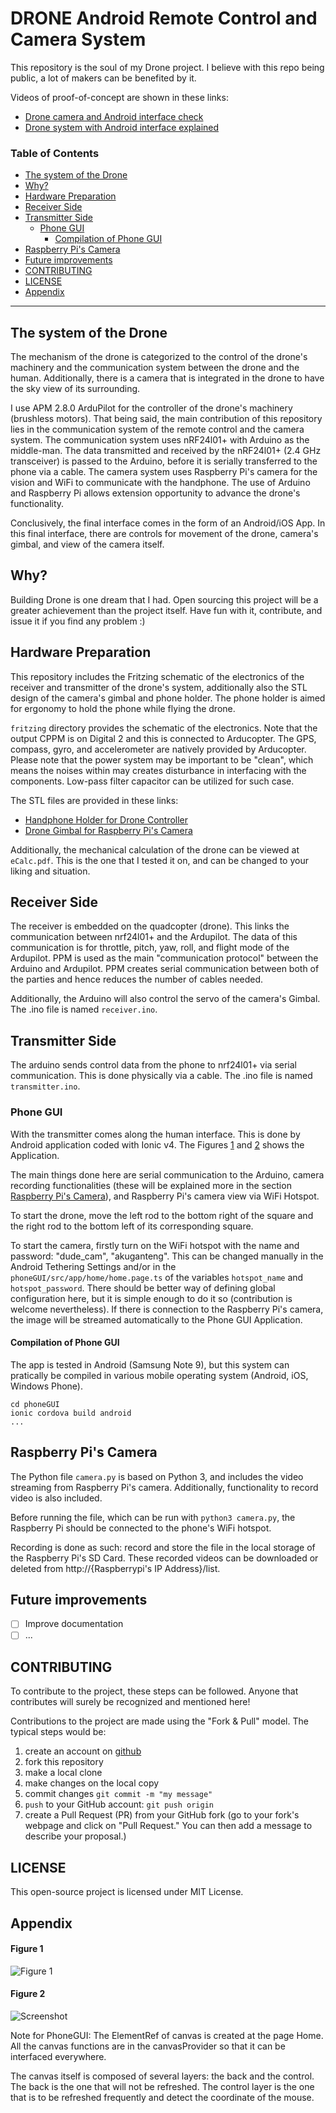 # DRONE Android Remote Control and Camera System

This repository is the soul of my Drone project. I believe with this repo being public, a lot of makers can be benefited by it.

Videos of proof-of-concept are shown in these links:
- [Drone camera and Android interface check](https://youtu.be/WT0v0gHLbD4)
- [Drone system with Android interface explained](https://youtu.be/DX2KouBjVM8)

### Table of Contents  
- [The system of the Drone](#the-system-of-the-drone)  
- [Why?](#why)
- [Hardware Preparation](#hardware-preparation)
- [Receiver Side](#receiver-side)
- [Transmitter Side](#transmitter-side)
	- [Phone GUI](#phone-gui)
		- [Compilation of Phone GUI](#compilation-of-phone-gui)
- [Raspberry Pi's Camera](#raspberry-pis-camera)
- [Future improvements](#future-improvements)
- [CONTRIBUTING](#contributing)
- [LICENSE](#license)
- [Appendix](#appendix)

---
## The system of the Drone
The mechanism of the drone is categorized to the control of the drone's machinery and the communication system between the drone and the human. Additionally, there is a camera that is integrated in the drone to have the sky view of its surrounding.

I use APM 2.8.0 ArduPilot for the controller of the drone's machinery (brushless motors). That being said, the main contribution of this repository lies in the communication system of the remote control and the camera system. The communication system uses nRF24l01+ with Arduino as the middle-man. The data transmitted and received by the nRF24l01+ (2.4 GHz transceiver) is passed to the Arduino, before it is serially transferred to the phone via a cable. The camera system uses Raspberry Pi's camera for the vision and WiFi to communicate with the handphone. The use of Arduino and Raspberry Pi allows extension opportunity to advance the drone's functionality.

Conclusively, the final interface comes in the form of an Android/iOS App. In this final interface, there are controls for movement of the drone, camera's gimbal, and view of the camera itself.


## Why?

Building Drone is one dream that I had. Open sourcing this project will be a greater achievement than the project itself. Have fun with it, contribute, and issue it if you find any problem :)

## Hardware Preparation
This repository includes the Fritzing schematic of the electronics of the receiver and transmitter of the drone's system, additionally also the STL design of the camera's gimbal and phone holder. The phone holder is aimed for ergonomy to hold the phone while flying the drone.

`fritzing` directory provides the schematic of the electronics. Note that the output CPPM is on Digital 2 and this is connected to Arducopter. The GPS, compass, gyro, and accelerometer are natively provided by Arducopter. Please note that the power system may be important to be "clean", which means the noises within may creates disturbance in interfacing with the components. Low-pass filter capacitor can be utilized for such case.

The STL files are provided in these links: 
- [Handphone Holder for Drone Controller](https://www.thingiverse.com/thing:4622739)
- [Drone Gimbal for Raspberry Pi's Camera](https://www.thingiverse.com/thing:4622738)

Additionally, the mechanical calculation of the drone can be viewed at `eCalc.pdf`. This is the one that I tested it on, and can be changed to your liking and situation.

## Receiver Side
The receiver is embedded on the quadcopter (drone). This links the communication between nrf24l01+ and the Ardupilot. The data of this communication is for throttle, pitch, yaw, roll, and flight mode of the Ardupilot. PPM is used as the main "communication protocol" between the Arduino and Ardupilot. PPM creates serial communication between both of the parties and hence reduces the number of cables needed. 

Additionally, the Arduino will also control the servo of the camera's Gimbal. The .ino file is named `receiver.ino`.

## Transmitter Side
The arduino sends control data from the phone to nrf24l01+ via serial communication. This is done physically via a cable. The .ino file is named `transmitter.ino`.

### Phone GUI
With the transmitter comes along the human interface. This is done by Android application coded with Ionic v4. The Figures [1](####figure-1) and [2](####figure-2) shows the Application.

The main things done here are serial communication to the Arduino, camera recording functionalities (these will be explained more in the section [Raspberry Pi's Camera](##raspberrypiscamera)), and Raspberry Pi's camera view via WiFi Hotspot.

To start the drone, move the left rod to the bottom right of the square and the right rod to the bottom left of its corresponding square.

To start the camera, firstly turn on the WiFi hotspot with the name and password: "dude_cam", "akuganteng". This can be changed manually in the Android Tethering Settings and/or in the `phoneGUI/src/app/home/home.page.ts` of the variables `hotspot_name` and `hotspot_password`. There should be better way of defining global configuration here, but it is simple enough to do it so (contribution is welcome nevertheless). If there is connection to the Raspberry Pi's camera, the image will be streamed automatically to the Phone GUI Application.

#### Compilation of Phone GUI
The app is tested in Android (Samsung Note 9), but this system can pratically be compiled in various mobile operating system (Android, iOS, Windows Phone).

```
cd phoneGUI
ionic cordova build android
...
```

## Raspberry Pi's Camera
The Python file `camera.py` is based on Python 3, and includes the video streaming from Raspberry Pi's camera. Additionally, functionality to record video is also included.

Before running the file, which can be run with `python3 camera.py`, the Raspberry Pi should be connected to the phone's WiFi hotspot.

Recording is done as such: record and store the file in the local storage of the Raspberry Pi's SD Card. These recorded videos can be downloaded or deleted from http://{Raspberrypi's IP Address}/list.

## Future improvements
- [ ] Improve documentation
- [ ] ...

## CONTRIBUTING
To contribute to the project, these steps can be followed. Anyone that contributes will surely be recognized and mentioned here!

Contributions to the project are made using the "Fork & Pull" model. The typical steps would be:

1. create an account on [github](https://github.com)
2. fork this repository
3. make a local clone
4. make changes on the local copy
5. commit changes `git commit -m "my message"`
6. `push` to your GitHub account: `git push origin`
7. create a Pull Request (PR) from your GitHub fork
(go to your fork's webpage and click on "Pull Request."
You can then add a message to describe your proposal.)


## LICENSE
This open-source project is licensed under MIT License.

## Appendix
#### Figure 1
![Figure 1](./assets/fig1.png)
#### Figure 2
![Screenshot](./assets/fig2.png)

Note for PhoneGUI:
The ElementRef of canvas is created at the page Home. All the canvas functions are in the canvasProvider so that it can be interfaced everywhere.

The canvas itself is composed of several layers: the back and the control. The back is the one that will not be refreshed. The control layer is the one that is to be refreshed frequently and detect the coordinate of the mouse.
